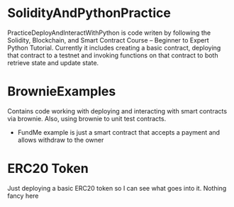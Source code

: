 # SolidityAndPythonPractice

PracticeDeployAndInteractWithPython is code writen by following the Solidity, Blockchain, and Smart Contract Course – Beginner to Expert Python Tutorial. Currently it includes creating a basic contract, deploying that contract to a testnet and invoking functions on that contract to both retrieve state and update state.

# BrownieExamples 
Contains code working with deploying and interacting with smart contracts via brownie. Also, using brownie to unit test contracts. 

- FundMe example is just a smart contract that accepts a payment and allows withdraw to the owner

# ERC20 Token
Just deploying a basic ERC20 token so I can see what goes into it. Nothing fancy here 
